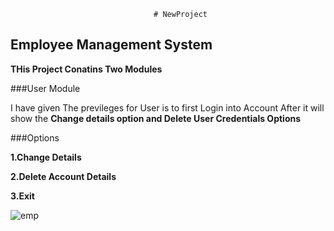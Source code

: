                                     # NewProject
  ## Employee Management System
  
  **THis Project Conatins Two Modules**
  
  ###User Module

  
I have given The previleges for User is to first Login into Account After it will show the **Change details option and Delete User Credentials Options**

###Options

**1.Change Details**

**2.Delete Account Details**

**3.Exit**

![emp](https://github.com/naveen9390839942/NewProject/assets/129715479/823457c3-70b5-4b7d-bb97-0e08e22615a5)

